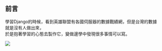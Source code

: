 ## 前言 ##
學習Django的時候，看到英雄聯盟有各國伺服器的數據戰績網，但是台灣的數據就是沒有人做出來，<br/>
於是抱著學習的心態去製作它，變做邊學中發現很多事情可以寫。


![](https://raw.githubusercontent.com/kenson2998/LOL-TW-Rank-analysis/master/07-1.jpg)
